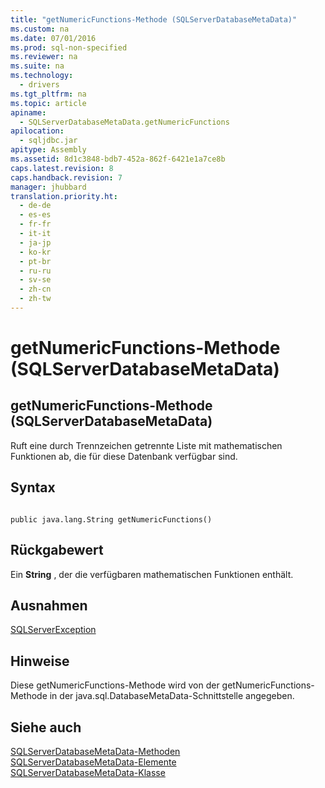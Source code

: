 ```yaml
---
title: "getNumericFunctions-Methode (SQLServerDatabaseMetaData)"
ms.custom: na
ms.date: 07/01/2016
ms.prod: sql-non-specified
ms.reviewer: na
ms.suite: na
ms.technology: 
  - drivers
ms.tgt_pltfrm: na
ms.topic: article
apiname: 
  - SQLServerDatabaseMetaData.getNumericFunctions
apilocation: 
  - sqljdbc.jar
apitype: Assembly
ms.assetid: 8d1c3848-bdb7-452a-862f-6421e1a7ce8b
caps.latest.revision: 8
caps.handback.revision: 7
manager: jhubbard
translation.priority.ht: 
  - de-de
  - es-es
  - fr-fr
  - it-it
  - ja-jp
  - ko-kr
  - pt-br
  - ru-ru
  - sv-se
  - zh-cn
  - zh-tw
---
```

# getNumericFunctions-Methode (SQLServerDatabaseMetaData)
    
## getNumericFunctions\-Methode \(SQLServerDatabaseMetaData\)  
 Ruft eine durch Trennzeichen getrennte Liste mit mathematischen Funktionen ab, die für diese Datenbank verfügbar sind.  
  
## Syntax  
  
```  
  
public java.lang.String getNumericFunctions()  
```  
  
## Rückgabewert  
 Ein **String** , der die verfügbaren mathematischen Funktionen enthält.  
  
## Ausnahmen  
 [SQLServerException](../content/SQLServerException-Class.md)  
  
## Hinweise  
 Diese getNumericFunctions\-Methode wird von der getNumericFunctions\-Methode in der java.sql.DatabaseMetaData\-Schnittstelle angegeben.  
  
## Siehe auch  
 [SQLServerDatabaseMetaData-Methoden](../content/SQLServerDatabaseMetaData-Methods.md)   
 [SQLServerDatabaseMetaData-Elemente](../content/SQLServerDatabaseMetaData-Members.md)   
 [SQLServerDatabaseMetaData-Klasse](../content/SQLServerDatabaseMetaData-Class.md)  
  
  